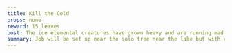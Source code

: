 ```yaml
---
title: Kill the Cold
props: none
reward: 15 leaves
post: The ice elemental creatures have grown heavy and are running mad in the area. A mass of them have formed in the wilds and the local area has gotten extremely cold. Go and destroy these sentient energies and let them disperse to allow the balance to reform.
summary: Job will be set up near the solo tree near the lake but with constant forming ice elementals.
---
```

